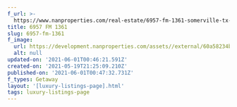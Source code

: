 ```yaml
---
f_url: >-
  https://www.nanproperties.com/real-estate/6957-fm-1361-somerville-tx-77879/17703780/102034046
title: 6957 FM 1361
slug: 6957-fm-1361
f_image:
  url: https://development.nanproperties.com/assets//external/60a58234b2c6dc43cd1406ef_img-1.jpeg
  alt: null
updated-on: '2021-06-01T00:46:21.591Z'
created-on: '2021-05-19T21:25:09.210Z'
published-on: '2021-06-01T00:47:32.731Z'
f_types: Getaway
layout: '[luxury-listings-page].html'
tags: luxury-listings-page
---
```



